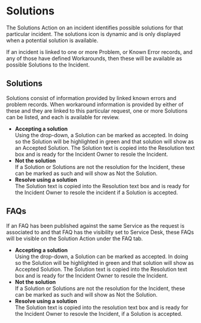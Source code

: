 # Solutions
The Solutions Action on an incident identifies possible solutions for that particular incident. The solutions icon is dynamic and is only displayed when a potential solution is available.

If an incident is linked to one or more Problem, or Known Error records, and any of those have defined Workarounds, then these will be available as possible Solutions to the Incident.

## Solutions
Solutions consist of information provided by linked known errors and problem records. When workaround information is provided by either of these and they are linked to this particular request, one or more Solutions can be listed, and each is available for review.

* **Accepting a solution**<br>Using the drop-down, a Solution can be marked as accepted. In doing so the Solution will be highlighted in green and that solution will show as an Accepted Solution.
The Solution text is copied into the Resolution text box and is ready for the Incident Owner to resole the Incident.
* **Not the solution**<br>If a Solution or Solutions are not the resolution for the Incident, these can be marked as such and will show as Not the Solution.
* **Resolve using a solution**<br>The Solution text is copied into the Resolution text box and is ready for the Incident Owner to resole the incident if a Solution is accepted.

## FAQs
If an FAQ has been published against the same Service as the request is associated to and that FAQ has the visibility set to Service Desk, these FAQs will be visible on the Solution Action under the FAQ tab.
* **Accepting a solution**<br>Using the drop-down, a Solution can be marked as accepted. In doing so the Solution will be highlighted in green and that solution will show as Accepted Solution.
The Solution text is copied into the Resolution text box and is ready for the Incident Owner to resole the Incident.
* **Not the solution**<br>If a Solution or Solutions are not the resolution for the Incident, these can be marked as such and will show as Not the Solution.
* **Resolve using a solution**<br>The Solution text is copied into the resolution text box and is ready for the Incident Owner to resovle the Incident, if a Solution is accepted.